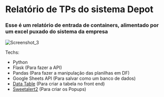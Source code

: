 # Relatório de TPs do sistema Depot

### Esse é um relatório de entrada de containers, alimentado por um excel puxado do sistema da empresa

![Screenshot_3](https://github.com/user-attachments/assets/bdfb7c69-9bec-4cb5-9279-1cc51e8940e2)

Techs:
* Python
* Flask (Para fazer a API)
* Pandas (Para fazer a manipulação das planilhas em DF)
* Google Sheets API (Para salvar como um banco de dados)
* [Data Table](https://datatables.net/) (Para criar a tabela no front end)
* [Sweetalert2](https://sweetalert2.github.io/) (Para criar os Popups)
